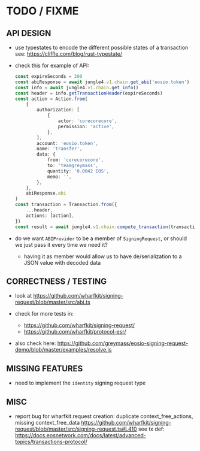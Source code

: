 # TODO / FIXME

## API DESIGN

- use typestates to encode the different possible states of a transaction
  see: <https://cliffle.com/blog/rust-typestate/>

- check this for example of API:

  ```typescript
  const expireSeconds = 300
  const abiResponse = await jungle4.v1.chain.get_abi('eosio.token')
  const info = await jungle4.v1.chain.get_info()
  const header = info.getTransactionHeader(expireSeconds)
  const action = Action.from(
      {
          authorization: [
              {
                  actor: 'corecorecore',
                  permission: 'active',
              },
          ],
          account: 'eosio.token',
          name: 'transfer',
          data: {
              from: 'corecorecore',
              to: 'teamgreymass',
              quantity: '0.0042 EOS',
              memo: '',
          },
      },
      abiResponse.abi
  )
  const transaction = Transaction.from({
      ...header,
      actions: [action],
  })
  const result = await jungle4.v1.chain.compute_transaction(transaction)
  ```

- do we want `ABIProvider` to be a member of `SigningRequest`, or should we just pass it every time
  we need it?
  - having it as member would allow us to have de/serialization to a JSON value with decoded data


## CORRECTNESS / TESTING

- look at <https://github.com/wharfkit/signing-request/blob/master/src/abi.ts>

- check for more tests in:
  - <https://github.com/wharfkit/signing-request/>
  - <https://github.com/wharfkit/protocol-esr/>

- also check here: <https://github.com/greymass/eosio-signing-request-demo/blob/master/examples/resolve.js>


## MISSING FEATURES

- need to implement the `identity` signing request type


## MISC

- report bug for wharfkit.request creation: duplicate context_free_actions, missing context_free_data
  <https://github.com/wharfkit/signing-request/blob/master/src/signing-request.ts#L410>
  see tx def: <https://docs.eosnetwork.com/docs/latest/advanced-topics/transactions-protocol/>
